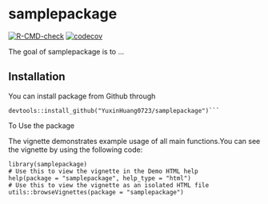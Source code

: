 
# samplepackage

<!-- badges: start -->
[![R-CMD-check](https://github.com/YuxinHuang0723/samplepackage/workflows/R-CMD-check/badge.svg)](https://github.com/YuxinHuang0723/samplepackage/actions)
[![codecov](https://codecov.io/gh/YuxinHuang0723/samplepackage/branch/master/graph/badge.svg?token=DFYM8N55Z7)](https://codecov.io/gh/YuxinHuang0723/samplepackage)
<!-- badges: end -->

The goal of samplepackage is to ...

## Installation

You can install package from Github through 

``` {r}
devtools::install_github("YuxinHuang0723/samplepackage")```
```
To Use the package

The vignette demonstrates example usage of all main functions.You can see the vignette by using the following code:

```{r}
library(samplepackage)
# Use this to view the vignette in the Demo HTML help
help(package = "samplepackage", help_type = "html")
# Use this to view the vignette as an isolated HTML file
utils::browseVignettes(package = "samplepackage")
```
